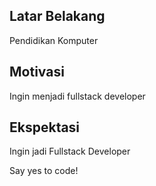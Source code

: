 [//]: # (Ceritakan sedikit tentang latar belakangmu seperti pendidikan terakhir atau pekerjaan sebelumnya)
## Latar Belakang
Pendidikan Komputer

[//]: # (Motivasi apa yang mendorongmu untuk ikut program coding bootcamp di Hacktiv8?)
## Motivasi
Ingin menjadi fullstack developer

[//]: # (Beri tahu kami, apa yang ingin kamu dapatkan di Hacktiv8 dan apa yang ingin kamu capai setelah lulus dari sini?)
## Ekspektasi
Ingin jadi Fullstack Developer

[//]: # (Apakah ada hal lain yang ingin disampaikan? Bila ada, kamu bebas untuk menuliskannya)
Say yes to code!